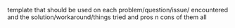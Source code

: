 template that should be used on each problem/question/issue/ encountered and the solution/workaround/things tried and pros n cons of them all



